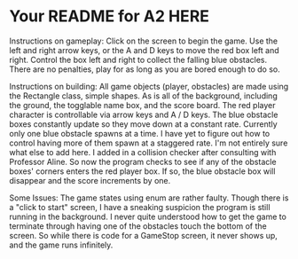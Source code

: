 # Your README for A2 HERE
Instructions on gameplay:
Click on the screen to begin the game.
Use the left and right arrow keys, or the A and D keys to move the red box left and right.
Control the box left and right to collect the falling blue obstacles.
There are no penalties, play for as long as you are bored enough to do so.

Instructions on building:
All game objects (player, obstacles) are made using the Rectangle class, simple shapes. As is all of the
background, including the ground, the togglable name box, and the score board.
The red player character is controllable via arrow keys and A / D keys.
The blue obstacle boxes constantly update so they move down at a constant rate. Currently only one blue
obstacle spawns at a time. I have yet to figure out how to control having more of them spawn at a staggered
rate.
I'm not entirely sure what else to add here. I added in a collision checker after consulting with Professor
Aline. So now the program checks to see if any of the obstacle boxes' corners enters the red player box. If
so, the blue obstacle box will disappear and the score increments by one.

Some Issues:
The game states using enum are rather faulty. Though there is a "click to start" screen, I have a sneaking
suspicion the program is still running in the background.
I never quite understood how to get the game to terminate through having one of the obstacles touch the 
bottom of the screen. So while there is code for a GameStop screen, it never shows up, and the game runs
infinitely.
